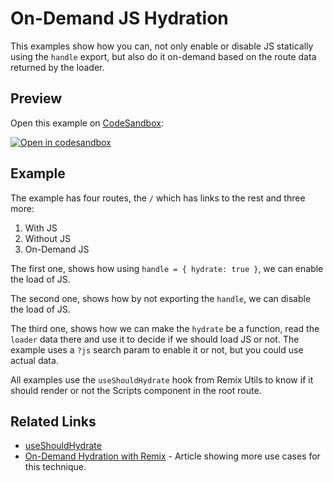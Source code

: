 # On-Demand JS Hydration

This examples show how you can, not only enable or disable JS statically using the `handle` export, but also do it on-demand based on the route data returned by the loader.

## Preview

Open this example on [CodeSandbox](https://codesandbox.com):

[![Open in codesandbox](https://codesandbox.io/static/img/play-codesandbox.svg)](https://codesandbox.io/s/github/remix-run/remix/tree/main/examples/on-demand-hydration)

## Example

The example has four routes, the `/` which has links to the rest and three more:

1. With JS
2. Without JS
3. On-Demand JS

The first one, shows how using `handle = { hydrate: true }`, we can enable the load of JS.

The second one, shows how by not exporting the `handle`, we can disable the load of JS.

The third one, shows how we can make the `hydrate` be a function, read the `loader` data there and use it to decide if we should load JS or not. The example uses a `?js` search param to enable it or not, but you could use actual data.

All examples use the `useShouldHydrate` hook from Remix Utils to know if it should render or not the Scripts component in the root route.

## Related Links

- [useShouldHydrate](https://github.com/sergiodxa/remix-utils#useshouldhydrate)
- [On-Demand Hydration with Remix](https://sergiodxa.com/articles/on-demand-hydration-in-remix) - Article showing more use cases for this technique.
